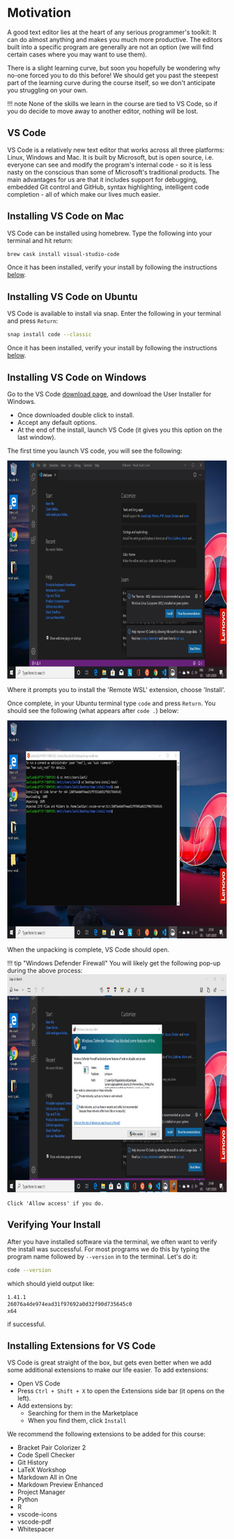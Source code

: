 <!-- markdownlint-disable MD033 -->
<!-- see https://github.com/DavidAnson/markdownlint for code to enable or disable rules -->
# Motivation

A good text editor lies at the heart of any serious programmer's toolkit: It can do almost anything and makes you much more productive.
The editors built into a specific program are generally are not an option (we will find certain cases where you may want to use them).

<!-- Please download, install it along with the necessary packages and stick with it for at least the duration of the course and assignment to get a feel for how it works. -->

There is a slight learning curve, but soon you hopefully be wondering why no-one forced you to do this before!
We should get you past the steepest part of the learning curve during the course itself, so we don't anticipate you struggling on your own.

!!! note
    None of the skills we learn in the course are tied to VS Code, so if you do decide to move away to another editor, nothing will be lost.

<!-- ## Installing Sublime Text

Go to the [downloads page](https://www.sublimetext.com/3) and download the live installer for your operating system.-->

## VS Code

VS Code is a relatively new text editor that works across all three platforms: Linux, Windows and Mac.
It is built by Microsoft, but is open source, i.e. everyone can see and modify the program's internal code - so it is less nasty on the conscious than some of Microsoft's traditional products.
The main advantages for us are that it includes support for debugging, embedded Git control and GitHub, syntax highlighting, intelligent code completion - all of which make our lives much easier.

## Installing VS Code on Mac

VS Code can be installed using homebrew. Type the following into your terminal and hit return:

```bash
brew cask install visual-studio-code
```

Once it has been installed, verify your install by following the instructions [below](#verify-install).

## Installing VS Code on Ubuntu

VS Code is available to install via snap. Enter the following in your terminal and press `Return`:

```bash
snap install code --classic
```

Once it has been installed, verify your install by following the instructions [below](#verify-install).

## Installing VS Code on Windows

Go to the VS Code [download page](https://code.visualstudio.com/download), and download the User Installer for Windows.

* Once downloaded double click to install.
* Accept any default options.
* At the end of the install, launch VS Code (it gives you this option on the last window).

The first time you launch VS code, you will see the following:

<img src="../img/misc-windows/99-vscode-wsl.jpg" class="center" height = "500">

Where it prompts you to install the 'Remote WSL' extension, choose 'Install'.

Once complete, in your Ubuntu terminal type `code` and press `Return`.
You should see the following (what appears after `code .`) below:

<img src="../img/misc-windows/98-code-on-ubuntu.jpg" class="center" height = "500">

When the unpacking is complete, VS Code should open.

<!-- markdownlint-capture -->
<!-- markdownlint-disable -->
!!! tip "Windows Defender Firewall"
    You will likely get the following pop-up during the above process:
    <img src="../img/misc-windows/97-allow-access-defender.jpg" class="center" height = "500">

    Click 'Allow access' if you do.
<!-- markdownlint-restore -->

## Verifying Your Install

After you have installed software via the terminal, we often want to verify the install was successful.
For most programs we do this by typing the program name followed by `--version` in to the terminal.
Let's do it:

``` bash
code --version
```

which should yield output like:

``` out
1.41.1
26076a4de974ead31f97692a0d32f90d735645c0
x64
```

if successful.

## Installing Extensions for VS Code

VS Code is great straight of the box, but gets even better when we add some additional extensions to make our life easier.
To add extensions:

* Open VS Code
* Press `Ctrl + Shift + X` to open the Extensions side bar (it opens on the left).
* Add extensions by:
  * Searching for them in the Marketplace
  * When you find them, click `Install`

We recommend the following extensions to be added for this course:

* Bracket Pair Colorizer 2
* Code Spell Checker
* Git History
* LaTeX Workshop
* Markdown All in One
* Markdown Preview Enhanced
* Project Manager
* Python
* R
* vscode-icons
* vscode-pdf
* Whitespacer
